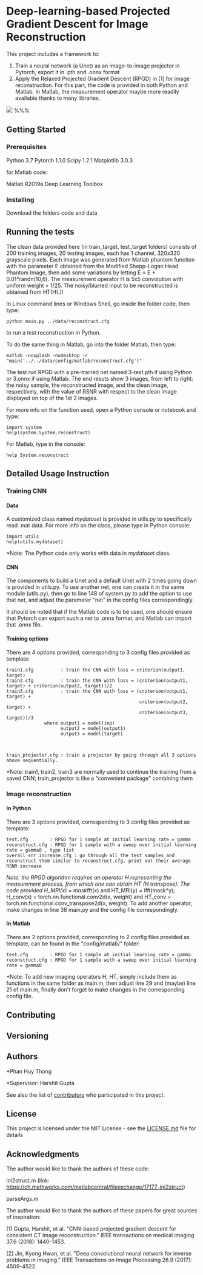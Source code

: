 # Deep-learning-based Projected Gradient Descent for Image Reconstruction

This project includes a framework to:

1) Train a neural network (a Unet) as an image-to-image projector in Pytorch, export it in .pth and .onnx format
2) Apply the Relaxed Projected Gradient Descent (RPGD) in [1] for image reconstruction. For this part, the code is provided in both Python and Matlab. In Matlab, the measurement operator maybe more readily available thanks to many libraries.


![](example_reconstruction.png) %%% 

## Getting Started

### Prerequisites

Python 3.7
Pytorch 1.1.0
Scipy 1.2.1
Matplotlib 3.0.3

for Matlab code:

Matlab R2019a
Deep Learning Toolbox

### Installing

Download the folders code and data

## Running the tests

The clean data provided here (in train_target, test_target folders) consists of 200 training images, 20 testing images, each has 1 channel, 320x320 grayscale pixels. Each image was generated from Matlab phantom function with the parameter E obtained from the Modified Shepp-Logan Head Phantom Image, then add some variations by letting E = E + 0.01*randn(10,6). The measurement operator H is 5x5 convolution with uniform weight = 1/25. The noisy/blurred input to be reconstructed is obtained from HT(H(.))



In Linux command lines or Windows Shell, go inside the folder code, then type:

```
python main.py ../data/reconstruct.cfg
```

to run a test reconstruction in Python.

To do the same thing in Matlab, go into the folder Matlab, then type:

```
matlab -nosplash -nodesktop -r "main('../../data/config/matlab/reconstruct.cfg')"
```


The test run RPGD with a pre-trained net named 3-test.pth if using Python or 3.onnx if using Matlab. The end resuts show 3 images, from left to right: the noisy sample, the reconstructed image, and the clean image, respectively, with the value of RSNR with respect to the clean image displayed on top of the 1st 2 images. 

For more info on the function used, open a Python console or notebook and type:

```
import system
help(system.System.reconstruct)
```

For Matlab, type in the console:
```
help System.reconstruct
```

## Detailed Usage Instruction
### Training CNN

#### Data

A customized class named *mydataset* is provided in utils.py to specifically read .mat data. For more info on the class, please type in Python console:

```
import utils
help(utils.mydataset)
```

*Note: The Python code only works with data in *mydataset* class. 



#### CNN

The components to build a Unet and a default Unet with 2 times going down is provided in utils.py. To use another net, one can create it in the same module (utils.py), then go to line 148 of system.py to add the option to use that net, and adjust the parameter "net" in the config files correspondingly. 

It should be noted that if the Matlab code is to be used, one should ensure that Pytorch can export such a net to .onnx format, and Matlab can import that .onnx file.

#### Training options

There are 4 options provided, corresponding to 3 config files provided as template:

    train1.cfg          : train the CNN with loss = criterion(output1, target)
    train2.cfg          : train the CNN with loss = (criterion(output1, target) + criterion(output2, target))/2
    train3.cfg          : train the CNN with loss = (criterion(output1, target) + 
                                                     criterion(output2, target) + 
                                                     criterion(output3, target))/3
                  where output1 = model(inp)
                        output2 = model(output1)
                        output3 = model(target)


                                            
    train_projector.cfg : train a projector by going through all 3 options above sequentially.
    
*Note: train1, train2, train3 are normally used to continue the training from a saved CNN; train_projector is like a "convenient package" combining them 

### Image reconstruction

#### In Python 

There are 3 options provided, corresponding to 3 config files provided as template:

    test.cfg        : RPGD for 1 sample at initial learning rate = gamma
    reconstruct.cfg : RPGD for 1 sample with a sweep over initial learning rate = gamma0 , type list
    overall_snr_increase.cfg : go through all the test samples and reconstruct them similar to reconstruct.cfg, print out their average RSNR increase 
    
*Note: the RPGD algorithm requires an operator H representing the measurement process, from which one can obtain HT (H transpose). The code provided H_MRI(x) = mask*fft(x) and HT_MRI(y) = ifft(mask*y); H_conv(x) = torch.nn.functional.conv2d(x, weight) and HT_conv = torch.nn.functional.conv_transpose2d(x, weight). To add another operator, make changes in line 38 main.py and the config file correspondingly.


#### In Matlab

There are 2 options provided, corresponding to 2 config files provided as template, can be found in the "config/matlab/" folder:

    test.cfg        : RPGD for 1 sample at initial learning rate = gamma
    reconstruct.cfg : RPGD for 1 sample with a sweep over initial learning rate = gamma0

*Note: To add new imaging operators H, HT, simply include them as functions in the same folder as main.m, then adjust line 29 and (maybe) line 21 of main.m, finally don't forget to make changes in the corresponding config file.

## Contributing


## Versioning
 

## Authors

*Phan Huy Thong

*Supervisor: Harshit Gupta

See also the list of [contributors](https://github.com/your/project/contributors) who participated in this project.

## License

This project is licensed under the MIT License - see the [LICENSE.md](LICENSE.md) file for details

## Acknowledgments

The author would like to thank the authors of these code:

ini2struct.m (link: https://ch.mathworks.com/matlabcentral/fileexchange/17177-ini2struct)

parseArgs.m

The author would like to thank the authors of these papers for great sources of inspiration:

[1] Gupta, Harshit, et al. "CNN-based projected gradient descent for consistent CT image reconstruction." IEEE transactions on medical imaging 37.6 (2018): 1440-1453.

[2] Jin, Kyong Hwan, et al. "Deep convolutional neural network for inverse problems in imaging." IEEE Transactions on Image Processing 26.9 (2017): 4509-4522.

